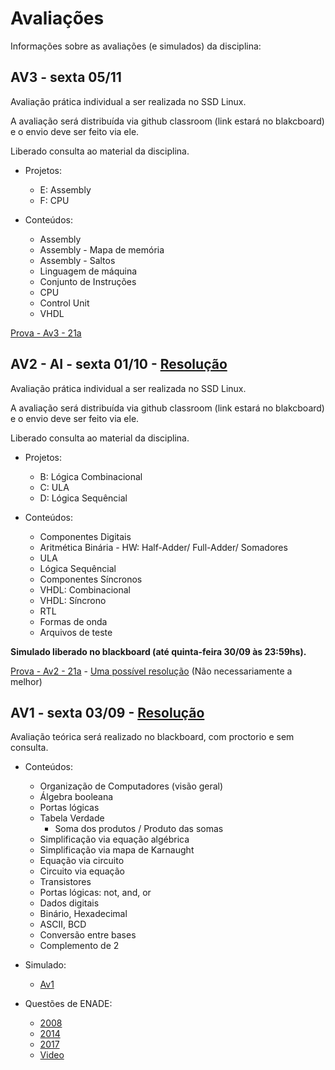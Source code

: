# Avaliações

Informações sobre as avaliações (e simulados) da disciplina:

<!---
## AV2 - AF

Avaliação prática individual deve ser realizada no SSD Linux, a avaliação será distribuída via github classroom e o envio deve ser feito via ele.

- **Link para acessar o simulado:** https://classroom.github.com/a/i59ZwS85

Liberado consulta ao material da disciplina.

- Projetos:
    - B: Lógica Combinacional  
    - C: ULA
    - D: Lógica Sequêncial (teoria apenas)

- Conteúdos:
    - Componentes Digitais: And/ ... / Mux/ Encolders (BCD/ 7seg/ Gray)
    - Aritmética binária: Complemento de um/ Complemento de Dois/ Soma binária
    - Aritmética Binária - HW: Half-Adder/ Full-Adder/ Somadores
    - ULA: Sinais de controle
    - Lógica Sequêncial: Memórias
    - Componentes Síncronos: Flip-Flop
    - VHDL: Combinacional
    - VHDL: Síncrono

- Exercícios:
   -  [Handout Aritmética Booleana](https://github.com/Insper/Z01.1/blob/master/Exercicios/Exercicio-Aritmetica-Booleana.pdf)
   -  [Lógica Sequencial 1](https://docs.google.com/forms/d/e/1FAIpQLSdGuoLR1Re3aok6I6adChgaDuMg0-dJaA7FF2gK5MLIGReg3g/viewform)

Simulado liberado no blackboard.
--->

## AV3 - sexta 05/11

Avaliação prática individual a ser realizada no SSD Linux. 

A avaliação será distribuída via github classroom (link estará no blakcboard) e o envio deve ser feito via ele.

Liberado consulta ao material da disciplina.

- Projetos:
    - E: Assembly  
    - F: CPU

- Conteúdos:
    - Assembly
    - Assembly - Mapa de memória
    - Assembly - Saltos
    - Linguagem de máquina
    - Conjunto de Instruções
    - CPU
    - Control Unit
    - VHDL

[Prova - Av3 - 21a](https://github.com/Insper/Z01.1/blob/main/Exercicios/Extras/Prova-Av3-21a.pdf) 



## AV2 - AI - sexta 01/10 - [Resolução](https://github.com/Insper/Z01.1/blob/main/Exercicios/Extras/Prova-Av2_resposta.pdf )

Avaliação prática individual a ser realizada no SSD Linux. 

A avaliação será distribuída via github classroom (link estará no blakcboard) e o envio deve ser feito via ele.

Liberado consulta ao material da disciplina.

- Projetos:
    - B: Lógica Combinacional  
    - C: ULA
    - D: Lógica Sequêncial

- Conteúdos:
    - Componentes Digitais
    - Aritmética Binária - HW: Half-Adder/ Full-Adder/ Somadores
    - ULA
    - Lógica Sequêncial
    - Componentes Síncronos
    - VHDL: Combinacional
    - VHDL: Síncrono
    - RTL
    - Formas de onda
    - Arquivos de teste

**Simulado liberado no blackboard (até quinta-feira 30/09 às 23:59hs).**

[Prova - Av2 - 21a](https://github.com/Insper/Z01.1/blob/main/Exercicios/Extras/Prova-Av2-21a.pdf) - 
[Uma possível resolução](https://github.com/Insper/Z01.1/blob/docs/docs-src/21a/21a-ele-av2_resolucao.txt) (Não necessariamente a melhor)


## AV1 - sexta 03/09 - [Resolução](https://github.com/Insper/Z01.1/blob/main/Exercicios/Extras/Av1_bb_respostas.pdf)

Avaliação teórica será realizado no blackboard, com proctorio e sem consulta.

- Conteúdos: 
    - Organização de Computadores (visão geral)
    - Álgebra booleana
    - Portas lógicas
    - Tabela Verdade
        - Soma dos produtos / Produto das somas
    - Simplificação via equação algébrica
    - Simplificação via mapa de Karnaught
    - Equação via circuito
    - Circuito via equação
    - Transistores
    - Portas lógicas: not, and, or
    - Dados digitais
    - Binário, Hexadecimal
    - ASCII, BCD
    - Conversão entre bases
    - Complemento de 2

- Simulado: 
    -  [Av1](https://github.com/Insper/Z01.1/blob/main/Exercicios/Extras/Av1-Simulado.pdf)

- Questões de ENADE: 
    -  [2008](https://github.com/Insper/Z01.1/blob/main/Exercicios/Extras/enade2008.pdf)
    -  [2014](https://github.com/Insper/Z01.1/blob/main/Exercicios/Extras/enade2014.pdf)
    -  [2017](https://github.com/Insper/Z01.1/blob/main/Exercicios/Extras/enade2017.pdf)
    -  [Video](https://drive.google.com/file/d/1fPyAzyWFIXi8NeilBf5AIsQoe6tl9jbh/view?usp=sharing)
<!--

- Teórica: https://docs.google.com/forms/d/e/1FAIpQLSeCtVXIBXCKqEem1DujLaT5ScfQsVmvl3o3i8eyGCJSZuvX8g/viewform?usp=sf_link
- Prática: https://github.com/insper-classroom/20b-ele-av2-simulado

O simulado teórico ficou meio longo, mas preferi deixar assim para vocês terem mais coisas para estudar.

Lembrando que o simulado é apenas um recorte da matéria, vocês não devem estudar só por ele.

Ainda essa semana eu libero a solução.

### Simulado

O simulado inicial liberado não previa que a avaliação seria online, por conta disso, criamos um outro simulado, com o formato da avaliação online. Nesse novo simulado, a parte conceitual será realizado no BlackBoard e a parte de programação continua no repositório.

- Versão 1 (Antes do Corona): 'https://github.com/Insper/2020-1-Elementos-Simulado-AV1'


Nessa nova versão da avaliação, iremos separar em duas partes:

- Versão 2 (Online): 
    - 


--->

